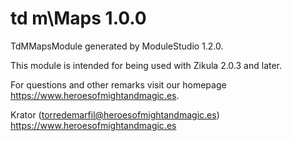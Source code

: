 # td m\Maps 1.0.0

TdMMapsModule generated by ModuleStudio 1.2.0.

This module is intended for being used with Zikula 2.0.3 and later.

For questions and other remarks visit our homepage https://www.heroesofmightandmagic.es.

Krator (torredemarfil@heroesofmightandmagic.es)
https://www.heroesofmightandmagic.es
